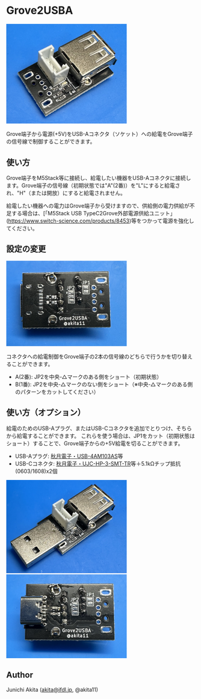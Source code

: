 # Grove2USBA

<img src="https://github.com/akita11/Grove2USBA/blob/main/Grove2USBA.jpg" width="320px">

Grove端子から電源(+5V)をUSB-Aコネクタ（ソケット）への給電をGrove端子の信号線で制御することができます。

## 使い方

Grove端子をM5Stack等に接続し、給電したい機器をUSB-Aコネクタに接続します。Grove端子の信号線（初期状態では"A"(2番)）を"L"にすると給電され、"H"（または開放）にすると給電されません。

給電したい機器への電力はGrove端子から受けますので、供給側の電力供給が不足する場合は、[「M5Stack USB TypeC2Grove外部電源供給ユニット」(https://www.switch-science.com/products/8453)等をつかって電源を強化してください。


## 設定の変更

<img src="https://github.com/akita11/Grove2USBA/blob/main/Grove2USBA_config.jpg" width="320px">

コネクタへの給電制御をGrove端子の2本の信号線のどちらで行うかを切り替えることができます。

- A(2番): JP2を中央-△マークのある側をショート（初期状態）
- B(1番): JP2を中央-△マークのない側をショート（※中央-△マークのある側のパターンをカットしてください）


## 使い方（オプション）

給電のためのUSB-Aプラグ、またはUSB-Cコネクタを追加でとりつけ、そちらから給電することができます。
これらを使う場合は、JP1をカット（初期状態はショート）することで、Grove端子からの+5V給電を切ることができます。

- USB-Aプラグ: [秋月電子・USB-4AM103AS](https://akizukidenshi.com/catalog/g/g102236/)等
- USB-Cコネクタ: [秋月電子・UJC-HP-3-SMT-TR](https://akizukidenshi.com/catalog/g/g116438/)等＋5.1kΩチップ抵抗(0603/1608)x2個

<img src="https://github.com/akita11/Grove2USBA/blob/main/Grove2USBA-op1.jpg" width="320px">

<img src="https://github.com/akita11/Grove2USBA/blob/main/Grove2USBA-op2.jpg" width="320px">

## Author

Junichi Akita (akita@ifdl.jp, @akita11)

